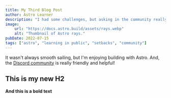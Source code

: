 ```yaml
---
title: My Third Blog Post
author: Astro Learner
description: "I had some challenges, but asking in the community really helped!"
image: 
    url: "https://docs.astro.build/assets/rays.webp"
    alt: "Thumbnail of Astro rays."
pubDate: 2022-07-15
tags: ["astro", "learning in public", "setbacks", "community"]
---
```

It wasn't always smooth sailing, but I'm enjoying building with Astro. And, the [Discord community](https://astro.build/chat) is really friendly and helpful!

## This is my new H2
**And this is a bold text**